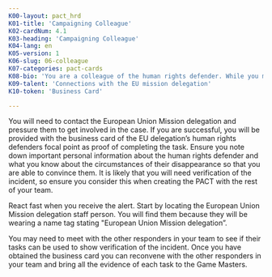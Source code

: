```yaml
---
K00-layout: pact_hrd
K01-title: 'Campaigning Colleague'
K02-cardNum: 4.1
K03-heading: 'Campaigning Colleague'
K04-lang: en
K05-version: 1
K06-slug: 06-colleague
K07-categories: pact-cards
K08-bio: 'You are a colleague of the human rights defender. While you may not necessarily be a security expert, you understand campaigning and are able to mobilise your organisation. As soon as you receive the emergency alert your task is to lobby key influencers to help get the defender released.'
K09-talent: 'Connections with the EU mission delegation'
K10-token: 'Business Card'

---
```


You will need to contact the European Union Mission delegation and pressure them to get involved in the case. If you are successful, you will be provided with the business card of the EU delegation’s human rights defenders focal point as proof of completing the task. Ensure you note down important personal information about the human rights defender and what you know about the circumstances of their disappearance so that you are able to convince them. It is likely that you will need verification of the incident, so ensure you consider this when creating the PACT with the rest of your team.

React fast when you receive the alert. Start by locating the European Union Mission delegation staff person. You will find them because they will be wearing a name tag stating "European Union Mission delegation”.

You may need to meet with the other responders in your team to see if their tasks can be used to show verification of the incident. Once you have obtained the business card you can reconvene with the other responders in your team and bring all the evidence of each task to the Game Masters.